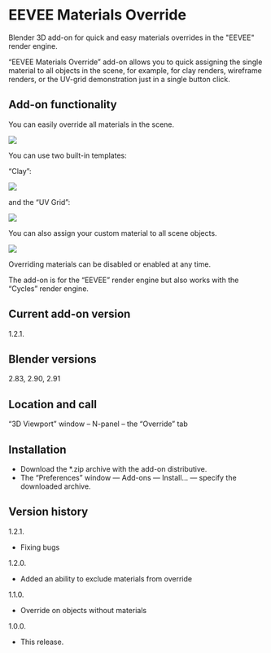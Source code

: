 # EEVEE Materials Override
Blender 3D add-on for quick and easy materials overrides in the "EEVEE" render engine.

“EEVEE Materials Override” add-on allows you to quick assigning the single material to all objects in the scene, for example, for clay renders, wireframe renders, or the UV-grid demonstration just in a single button click.

Add-on functionality
-
You can easily override all materials in the scene.

<img src="https://b3d.interplanety.org/wp-content/upload_content/2020/04/preview_03_1200x600-400x200.jpg"><p>

You can use two built-in templates:

“Clay”:

<img src="https://b3d.interplanety.org/wp-content/upload_content/2020/04/preview_04_1200x600-400x200.jpg"><p>

and the “UV Grid”:

<img src="https://b3d.interplanety.org/wp-content/upload_content/2020/04/preview_05_1200x600-400x200.jpg"><p>

You can also assign your custom material to all scene objects.

<img src="https://b3d.interplanety.org/wp-content/upload_content/2020/04/preview_06_1200x600-400x200.jpg"><p>

Overriding materials can be disabled or enabled at any time.

The add-on is for the “EEVEE” render engine but also works with the “Cycles” render engine.

Current add-on version
-
1.2.1.

Blender versions
-
2.83, 2.90, 2.91

Location and call
-
“3D Viewport” window – N-panel – the “Override” tab

Installation
-
- Download the *.zip archive with the add-on distributive.
- The “Preferences” window — Add-ons — Install… — specify the downloaded archive.

Version history
-
1.2.1.
- Fixing bugs

1.2.0.
- Added an ability to exclude materials from override

1.1.0.
- Override on objects without materials

1.0.0.
- This release.